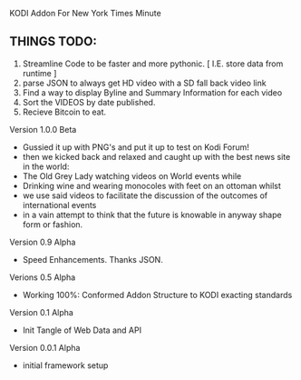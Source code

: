 KODI Addon For New York Times Minute

THINGS TODO:
-----------------------
1) Streamline Code to be faster and more pythonic. [ I.E. store data from runtime ]
2) parse JSON to always get HD video with a SD fall back video link
3) Find a way to display Byline and Summary Information for each video
4) Sort the VIDEOS by date published.
5) Recieve Bitcoin to eat.

Version 1.0.0 Beta
* Gussied it up with PNG's and put it up to test on Kodi Forum!
* then we kicked back and relaxed and caught up with the best news site in the world:
* The Old Grey Lady watching videos on World events while
* Drinking wine and wearing monocoles with feet on an ottoman whilst
* we use said videos to facilitate the discussion of the outcomes of international events
* in a vain attempt to think that the future is knowable in anyway shape form or fashion.

Version 0.9 Alpha
* Speed Enhancements. Thanks JSON.

Verions 0.5 Alpha
* Working 100%: Conformed Addon Structure to KODI exacting standards

Version 0.1 Alpha
* Init Tangle of Web Data and API

Version 0.0.1 Alpha
* initial framework setup

